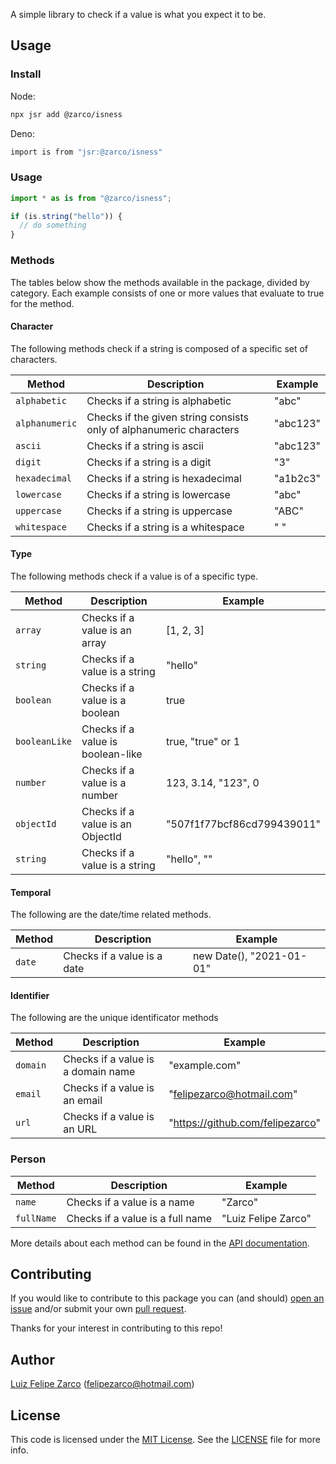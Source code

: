A simple library to check if a value is what you expect it to be.

## Usage

### Install

Node:

```sh
npx jsr add @zarco/isness
```

Deno:

```sh
import is from "jsr:@zarco/isness"
```

### Usage

```ts
import * as is from "@zarco/isness";

if (is.string("hello")) {
  // do something
}
```

### Methods

The tables below show the methods available in the package, divided by category.
Each example consists of one or more values that evaluate to true for the
method.

#### Character

The following methods check if a string is composed of a specific set of
characters.

| Method         | Description                                                         | Example  |
| -------------- | ------------------------------------------------------------------- | -------- |
| `alphabetic`   | Checks if a string is alphabetic                                    | "abc"    |
| `alphanumeric` | Checks if the given string consists only of alphanumeric characters | "abc123" |
| `ascii`        | Checks if a string is ascii                                         | "abc123" |
| `digit`        | Checks if a string is a digit                                       | "3"      |
| `hexadecimal`  | Checks if a string is hexadecimal                                   | "a1b2c3" |
| `lowercase`    | Checks if a string is lowercase                                     | "abc"    |
| `uppercase`    | Checks if a string is uppercase                                     | "ABC"    |
| `whitespace`   | Checks if a string is a whitespace                                  | " "      |

#### Type

The following methods check if a value is of a specific type.

| Method        | Description                       | Example                    |
| ------------- | --------------------------------- | -------------------------- |
| `array`       | Checks if a value is an array     | [1, 2, 3]                  |
| `string`      | Checks if a value is a string     | "hello"                    |
| `boolean`     | Checks if a value is a boolean    | true                       |
| `booleanLike` | Checks if a value is boolean-like | true, "true" or 1          |
| `number`      | Checks if a value is a number     | 123, 3.14, "123", 0        |
| `objectId`    | Checks if a value is an ObjectId  | "507f1f77bcf86cd799439011" |
| `string`      | Checks if a value is a string     | "hello", ""                |

#### Temporal

The following are the date/time related methods.

| Method | Description                 | Example                  |
| ------ | --------------------------- | ------------------------ |
| `date` | Checks if a value is a date | new Date(), "2021-01-01" |

#### Identifier

The following are the unique identificator methods

| Method   | Description                        | Example                          |
| -------- | ---------------------------------- | -------------------------------- |
| `domain` | Checks if a value is a domain name | "example.com"                    |
| `email`  | Checks if a value is an email      | "felipezarco@hotmail.com"        |
| `url`    | Checks if a value is an URL        | "https://github.com/felipezarco" |

### Person

| Method     | Description                      | Example             |
| ---------- | -------------------------------- | ------------------- |
| `name`     | Checks if a value is a name      | "Zarco"             |
| `fullName` | Checks if a value is a full name | "Luiz Felipe Zarco" |

More details about each method can be found in the
[API documentation](https://jsr.io/@zarco/isness/doc).

## Contributing

If you would like to contribute to this package you can (and should)
[open an issue](https://github.com/felipezarco/isness/issues/new) and/or submit
your own [pull request](https://github.com/felipezarco/isness/compare).

Thanks for your interest in contributing to this repo!

## Author

[Luiz Felipe Zarco](https://github.com/felipezarco) (felipezarco@hotmail.com)

## License

This code is licensed under the
[MIT License](https://github.com/felipezarco/isness/blob/main/LICENSE). See the
[LICENSE](https://github.com/felipezarco/isness/blob/main/LICENSE) file for more
info.
